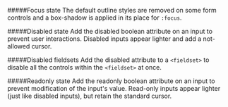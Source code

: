 #####Focus state
The default outline styles are removed on some form controls and a box-shadow is applied in its place for `:focus`.

#####Disabled state
Add the disabled boolean attribute on an input to prevent user interactions. Disabled inputs appear lighter and add a not-allowed cursor.

#####Disabled fieldsets
Add the disabled attribute to a `<fieldset>` to disable all the controls within the `<fieldset>` at once.

#####Readonly state
Add the readonly boolean attribute on an input to prevent modification of the input's value. Read-only inputs appear lighter (just like disabled inputs), but retain the standard cursor.